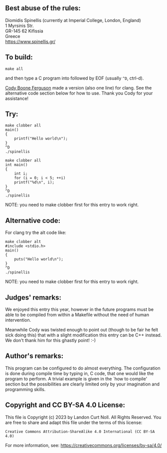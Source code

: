 ## Best abuse of the rules:

Diomidis Spinellis (currently at Imperial College, London, England)  
1 Myrsinis Str.  
GR-145 62 Kifissia  
Greece  
<https://www.spinellis.gr/>  

## To build:


	make all

and then type a C program into followed by EOF (usually `^D`, ctrl-d).

[Cody Boone Ferguson](/winners.html#Cody_Boone_Ferguson) made a version (also
one line) for clang. See the alternative code section below for how to use.
Thank you Cody for your assistance!

## Try:

	make clobber all
	main()
	{
	    printf("Hello world\n");
	}
	^D
	./spinellis

	make clobber all
	int main()
	{
	    int i;
	    for (i = 0; i < 5; ++i)
		printf("%d\n", i);
	}
	^D
	./spinellis

NOTE: you need to make clobber first for this entry to work right.

## Alternative code:

For clang try the alt code like:

	make clobber alt
	#include <stdio.h>
	main()
	{
	    puts("Hello world\n");
	}
	^D
	./spinellis


NOTE: you need to make clobber first for this entry to work right.

## Judges' remarks:

We enjoyed this entry this year, however in the future programs must be able to
be compiled from within a Makefile without the need of human intervention.

Meanwhile Cody was twisted enough to point out (though to be fair he felt sick
doing this) that with a slight modification this entry can be C++ instead. We don't
thank him for this ghastly point! :-)

## Author's remarks:

This program can be configured to do almost everything.  The configuration is
done during compile time by typing in, C code, that one would like the program
to perform.  A trivial example is given in the `how to compile' section but the
possibilities are clearly limited only by your imagination and programming
skills.

## Copyright and CC BY-SA 4.0 License:

This file is Copyright (c) 2023 by Landon Curt Noll.  All Rights Reserved.
You are free to share and adapt this file under the terms of this license:

    Creative Commons Attribution-ShareAlike 4.0 International (CC BY-SA 4.0)

For more information, see: https://creativecommons.org/licenses/by-sa/4.0/
